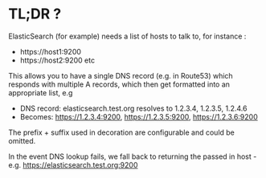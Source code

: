 # TL;DR ?

ElasticSearch (for example) needs a list of hosts to talk to, for instance : 

 * https://host1:9200
 * https://host2:9200 etc


This allows you to have a single DNS record (e.g. in Route53) which responds with multiple A records, which then get formatted into an appropriate list, e.g

 * DNS record: elasticsearch.test.org resolves to 1.2.3.4, 1.2.3.5, 1.2.4.6
 * Becomes: https://1.2.3.4:9200, https://1.2.3.5:9200, https://1.2.3.6:9200

The prefix + suffix used in decoration are configurable and could be omitted.


In the event DNS lookup fails, we fall back to returning the passed in host - e.g. https://elasticsearch.test.org:9200

